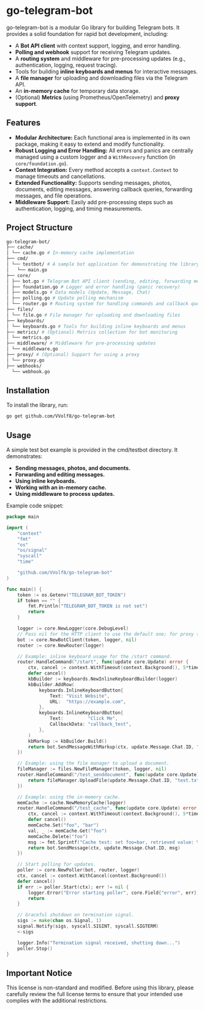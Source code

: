 # go-telegram-bot 

go-telegram-bot is a modular Go library for building Telegram bots. It provides a solid foundation for rapid bot development, including:

- A **Bot API client** with context support, logging, and error handling.
- **Polling and webhook** support for receiving Telegram updates.
- A **routing system** and middleware for pre-processing updates (e.g., authentication, logging, request tracing).
- Tools for building **inline keyboards and menus** for interactive messages.
- A **file manager** for uploading and downloading files via the Telegram API.
- An **in-memory cache** for temporary data storage.
- (Optional) **Metrics** (using Prometheus/OpenTelemetry) and **proxy support**.

## Features

- **Modular Architecture:** Each functional area is implemented in its own package, making it easy to extend and modify functionality.
- **Robust Logging and Error Handling:** All errors and panics are centrally managed using a custom logger and a `WithRecovery` function (in `core/foundation.go`).
- **Context Integration:** Every method accepts a `context.Context` to manage timeouts and cancellations.
- **Extended Functionality:** Supports sending messages, photos, documents, editing messages, answering callback queries, forwarding messages, and file operations.
- **Middleware Support:** Easily add pre-processing steps such as authentication, logging, and timing measurements.

## Project Structure
```bash
go-telegram-bot/
├── cache/ 
│ └── cache.go # In-memory cache implementation 
├── cmd/ 
│ └── testbot/ # A sample bot application for demonstrating the library features 
│   └── main.go 
├── core/ 
│ ├── bot.go # Telegram Bot API client (sending, editing, forwarding messages, etc.) 
│ ├── foundation.go # Logger and error handling (panic recovery) 
│ ├── models.go # Data models (Update, Message, Chat) 
│ ├── polling.go # Update polling mechanism 
│ └── router.go # Routing system for handling commands and callback queries 
├── files/ 
│ └── file.go # File manager for uploading and downloading files 
├── keyboards/ 
│ └── keyboards.go # Tools for building inline keyboards and menus 
├── metrics/ # (Optional) Metrics collection for bot monitoring 
│ └── metrics.go
├── middleware/ # Middleware for pre-processing updates 
│ └── middleware.go
├── proxy/ # (Optional) Support for using a proxy
│ └── proxy.go
├── webhooks/
  └── webhook.go
```

## Installation

To install the library, run:

```bash
go get github.com/VVolf8/go-telegram-bot
```

## Usage

A simple test bot example is provided in the cmd/testbot directory. It demonstrates:

- **Sending messages, photos, and documents.**
- **Forwarding and editing messages.**
- **Using inline keyboards.**
- **Working with an in-memory cache.**
- **Using middleware to process updates.**

Example code snippet:
```go
package main

import (
    "context"
    "fmt"
    "os"
    "os/signal"
    "syscall"
    "time"

    "github.com/VVolf8/go-telegram-bot"
)

func main() {
    token := os.Getenv("TELEGRAM_BOT_TOKEN")
    if token == "" {
        fmt.Println("TELEGRAM_BOT_TOKEN is not set")
        return
    }

    logger := core.NewLogger(core.DebugLevel)
    // Pass nil for the HTTP client to use the default one; for proxy support, provide a custom client.
    bot := core.NewBotClient(token, logger, nil)
    router := core.NewRouter(logger)

    // Example: inline keyboard usage for the /start command.
    router.HandleCommand("/start", func(update core.Update) error {
        ctx, cancel := context.WithTimeout(context.Background(), 5*time.Second)
        defer cancel()
        kbBuilder := keyboards.NewInlineKeyboardBuilder(logger)
        kbBuilder.AddRow(
            keyboards.InlineKeyboardButton{
                Text: "Visit Website",
                URL:  "https://example.com",
            },
            keyboards.InlineKeyboardButton{
                Text:         "Click Me",
                CallbackData: "callback_test",
            },
        )
        kbMarkup := kbBuilder.Build()
        return bot.SendMessageWithMarkup(ctx, update.Message.Chat.ID, "Welcome to the bot!", kbMarkup)
    })

    // Example: using the file manager to upload a document.
    fileManager := files.NewFileManager(token, logger, nil)
    router.HandleCommand("/test_senddocument", func(update core.Update) error {
        return fileManager.UploadFile(update.Message.Chat.ID, "test.txt", "Test Document Upload")
    })

    // Example: using the in-memory cache.
    memCache := cache.NewMemoryCache(logger)
    router.HandleCommand("/test_cache", func(update core.Update) error {
        ctx, cancel := context.WithTimeout(context.Background(), 5*time.Second)
        defer cancel()
        memCache.Set("foo", "bar")
        val, _ := memCache.Get("foo")
        memCache.Delete("foo")
        msg := fmt.Sprintf("Cache test: set foo=bar, retrieved value: %v, and deleted key", val)
        return bot.SendMessage(ctx, update.Message.Chat.ID, msg)
    })

    // Start polling for updates.
    poller := core.NewPoller(bot, router, logger)
    ctx, cancel := context.WithCancel(context.Background())
    defer cancel()
    if err := poller.Start(ctx); err != nil {
        logger.Error("Error starting poller", core.Field{"error", err})
        return
    }

    // Graceful shutdown on termination signal.
    sigs := make(chan os.Signal, 1)
    signal.Notify(sigs, syscall.SIGINT, syscall.SIGTERM)
    <-sigs

    logger.Info("Termination signal received, shutting down...")
    poller.Stop()
}
```

## Important Notice

This license is non-standard and modified.
Before using this library, please carefully review the full license terms to ensure that your intended use complies with the additional restrictions.

